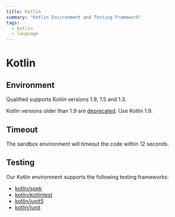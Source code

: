 ```yaml
---
title: Kotlin
summary: "Kotlin Environment and Testing Framework"
tags:
  - kotlin
  - language
---
```


# Kotlin

## Environment

Qualified supports Kotlin versions 1.9, 1.5 and 1.3.

Kotlin versions older than 1.9 are [deprecated](/creating-content/challenges/upgrading-language-versions/#deprecation-process). Use Kotlin 1.9.

## Timeout

The sandbox environment will timeout the code within 12 seconds.

## Testing

Our Kotlin environment supports the following testing frameworks:

- [kotlin/spek](/reference/languages/kotlin/spek)
- [kotlin/kotlintest](/reference/languages/kotlin/kotlintest)
- [kotlin/junit5](/reference/languages/kotlin/junit5)
- [kotlin/junit](/reference/languages/kotlin/junit)

